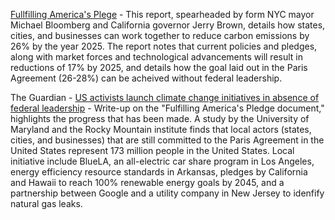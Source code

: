 [Fullfilling America's Plege](https://www.bbhub.io/dotorg/sites/28/2018/09/Fulfilling-Americas-Pledge-2018.pdf) - This report, spearheaded by form NYC mayor Michael Bloomberg and California governor Jerry Brown, details how states, cities, and businesses can work together to reduce carbon emissions by 26% by the year 2025. The report notes that current policies and pledges, along with market forces and technological advancements will result in reductions of 17% by 2025, and details how the goal laid out in the Paris Agreement (26-28%) can be acheived without federal leadership.


The Guardian -
[US activists launch climate change initiatives in absence of federal leadership](https://www.theguardian.com/environment/2018/sep/12/us-activists-launch-climate-change-initiatives) - Write-up on the "Fulfilling America's Pledge document," highlights the progress that has been made. A study by the University of Maryland and the Rocky Mountain institute finds that local actors (states, cities, and businesses) that are still committed to the Paris Agreement in the United States represent 173 million people in the United States. Local initiative include BlueLA, an all-electric car share program in Los Angeles, energy efficiency resource standards in Arkansas, pledges by California and Hawaii to reach 100% renewable energy goals by 2045, and a partnership between Google and a utility company in New Jersey to idenfify natural gas leaks. 
